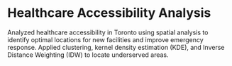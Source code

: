 # Healthcare Accessibility Analysis
Analyzed healthcare accessibility in Toronto using spatial analysis to identify optimal locations for new facilities and improve emergency response. Applied clustering, kernel density estimation (KDE), and Inverse Distance Weighting (IDW) to locate underserved areas. 
